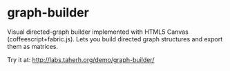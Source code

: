 graph-builder
=============

Visual directed-graph builder implemented with HTML5 Canvas (coffeescript+fabric.js).
Lets you build directed graph structures and export them as matrices.

Try it at: http://labs.taherh.org/demo/graph-builder/
